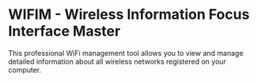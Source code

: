 # WIFIM - Wireless Information Focus Interface Master
This professional WiFi management tool allows you to view and manage detailed information about all wireless networks registered on your computer.
